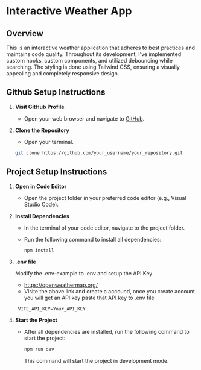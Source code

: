 # Interactive Weather App

## Overview

This is an interactive weather application that adheres to best practices and maintains code quality. Throughout its development, I've implemented custom hooks, custom components, and utilized debouncing while searching. The styling is done using Tailwind CSS, ensuring a visually appealing and completely responsive design.

## Github Setup Instructions

1. **Visit GitHub Profile**

   - Open your web browser and navigate to [GitHub](https://github.com/jagdish47).

2. **Clone the Repository**

   - Open your terminal.

   ```bash
   git clone https://github.com/your_username/your_repository.git
   ```

## Project Setup Instructions

1. **Open in Code Editor**

   - Open the project folder in your preferred code editor (e.g., Visual Studio Code).

2. **Install Dependencies**

   - In the terminal of your code editor, navigate to the project folder.
   - Run the following command to install all dependencies:

     ```bash
     npm install
     ```

3. **.env file**

   Modify the .env-example to .env and setup the API Key

   - https://openweathermap.org/
   - Visite the above link and create a accound, once you create account you will get an API key paste that API key to .env file

   ```
    VITE_API_KEY=Your_API_KEY
   ```

4. **Start the Project**

   - After all dependencies are installed, run the following command to start the project:

     ```bash
     npm run dev
     ```

     This command will start the project in development mode.

